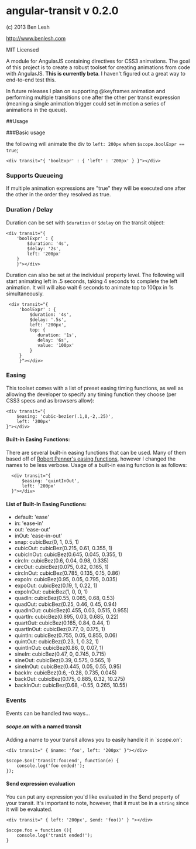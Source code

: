 angular-transit v 0.2.0
===============

(c) 2013 Ben Lesh

http://www.benlesh.com

MIT Licensed

A module for AngularJS containing directives for CSS3 animations. The goal of this project is to create a robust toolset
for creating animations from code with AngularJS. **This is currently beta**. I haven't figured out a great way
to end-to-end test this.

In future releases I plan on supporting @keyframes animation and performing multiple transitions one after the other per
transit expression (meaning a single animation trigger could set in motion a series of animations in the queue).

##Usage

###Basic usage

the following will animate the div to `left: 200px` when `$scope.boolExpr == true`;

    <div transit="{ 'boolExpr' : { 'left' : '200px' } }"></div>

### Supports Queueing

If multiple animation expressions are "true" they will be executed one after the other in the order they resolved as true.

### Duration / Delay

Duration can be set with `$duration` or `$delay` on the transit object:

    <div transit="{
        'boolExpr' : {
            $duration: '4s',
            $delay: '2s',
            left: '200px'
        }
        }"></div>

Duration can also be set at the individual property level. The following will start animating left in .5 seconds, taking
4 seconds to complete the left animation. It will will also wait 6 seconds to animate top to 100px in 1s simultaneously.

     <div transit="{
         'boolExpr' : {
             $duration: '4s',
             $delay: '.5s',
             left: '200px',
             top: {
                duration: '1s',
                delay: '6s',
                value: '100px'
             }
         }
         }"></div>

### Easing

This toolset comes with a list of preset easing timing functions, as well as allowing the developer to specify any
timing function they choose (per CSS3 specs and as browsers allow):

    <div transit="{
        $easing: 'cubic-bezier(.1,0,-2,.25)',
        left: '200px'
    }"></div>

#### Built-in Easing Functions:

There are several built-in easing functions that can be used. Many of them based off of
[Robert Penner's easing functions](http://easings.net/), however I changed the names to be less verbose.
Usage of a built-in easing function is as follows:

      <div transit="{
          $easing: 'quintInOut',
          left: '200px'
      }"></div>

#### List of Built-In Easing Functions:

- default: 'ease'
- in: 'ease-in'
- out: 'ease-out'
- inOut: 'ease-in-out'
- snap: cubicBez(0, 1, 0.5, 1)
- cubicOut: cubicBez(0.215, 0.61, 0.355, 1)
- cubicInOut: cubicBez(0.645, 0.045, 0.355, 1)
- circIn: cubicBez(0.6, 0.04, 0.98, 0.335)
- circOut: cubicBez(0.075, 0.82, 0.165, 1)
- circInOut: cubicBez(0.785, 0.135, 0.15, 0.86)
- expoIn: cubicBez(0.95, 0.05, 0.795, 0.035)
- expoOut: cubicBez(0.19, 1, 0.22, 1)
- expoInOut: cubicBez(1, 0, 0, 1)
- quadIn: cubicBez(0.55, 0.085, 0.68, 0.53)
- quadOut: cubicBez(0.25, 0.46, 0.45, 0.94)
- quadInOut: cubicBez(0.455, 0.03, 0.515, 0.955)
- quartIn: cubicBez(0.895, 0.03, 0.685, 0.22)
- quartOut: cubicBez(0.165, 0.84, 0.44, 1)
- quartInOut: cubicBez(0.77, 0, 0.175, 1)
- quintIn: cubicBez(0.755, 0.05, 0.855, 0.06)
- quintOut: cubicBez(0.23, 1, 0.32, 1)
- quintInOut: cubicBez(0.86, 0, 0.07, 1)
- sineIn: cubicBez(0.47, 0, 0.745, 0.715)
- sineOut: cubicBez(0.39, 0.575, 0.565, 1)
- sineInOut: cubicBez(0.445, 0.05, 0.55, 0.95)
- backIn: cubicBez(0.6, -0.28, 0.735, 0.045)
- backOut: cubicBez(0.175, 0.885, 0.32, 10.275)
- backInOut: cubicBez(0.68, -0.55, 0.265, 10.55)

### Events

Events can be handled two ways...

#### $scope.$on with a named transit

Adding a name to your transit allows you to easily handle it in `$scope.$on':

    <div transit=" { $name: 'foo', left: '200px' }"></div>

    $scope.$on('transit:foo:end', function(e) {
        console.log('foo ended!');
    });

#### $end expression evaluation

You can put any expression you'd like evaluated in the $end property of your transit. It's important to note, however,
that it must be in a `string` since it will be evaluated.

    <div transit=" { left: '200px', $end: 'foo()' } "></div>

    $scope.foo = function (){
        console.log('tranit ended!');
    }